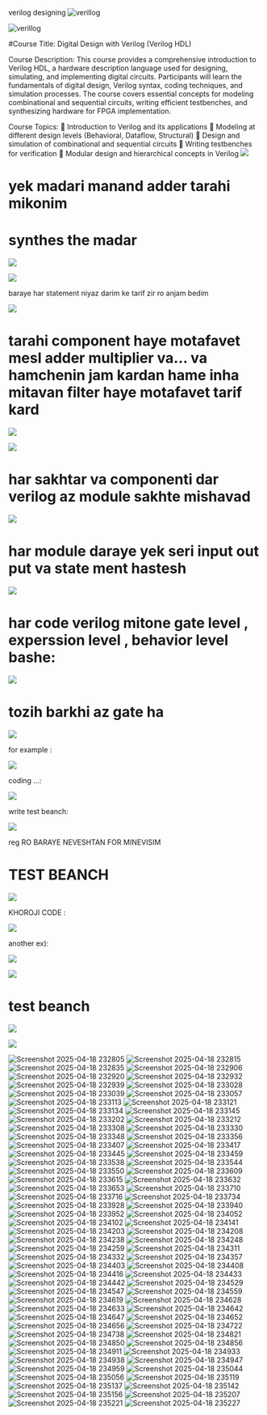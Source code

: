 verilog designing
![verillog](https://github.com/mohammadsinanemati/rtl_verilog_for4032/blob/main/Screenshot%202025-03-03%20182241.png?raw=true)





![verillog](https://github.com/mohammadsinanemati/rtl_verilog_for4032/blob/main/Screenshot%202025-03-03%20182420.png?raw=true)



#Course Title: Digital Design with Verilog (Verilog HDL)



Course Description:
This course provides a comprehensive introduction to Verilog HDL, a hardware description language used for designing, simulating, and implementing digital circuits. Participants will learn the fundamentals of digital design, Verilog syntax, coding techniques, and simulation processes. The course covers essential concepts for modeling combinational and sequential circuits, writing efficient testbenches, and synthesizing hardware for FPGA implementation.



Course Topics:
🔹 Introduction to Verilog and its applications
🔹 Modeling at different design levels (Behavioral, Dataflow, Structural)
🔹 Design and simulation of combinational and sequential circuits
🔹 Writing testbenches for verification
🔹 Modular design and hierarchical concepts in Verilog
![](https://github.com/mohammadsinanemati/rtl_verilog_for4032/blob/main/Screenshot%202025-03-04%20233116.png?raw=true)
# yek madari manand adder tarahi mikonim

# synthes the madar


![](https://github.com/mohammadsinanemati/rtl_verilog_for4032/blob/main/Screenshot%202025-03-04%20233723.png?raw=true)

![](https://github.com/mohammadsinanemati/rtl_verilog_for4032/blob/main/Screenshot%202025-03-05%20000158.png?raw=true)



 baraye har statement niyaz darim ke tarif zir ro anjam bedim 
 
 
 ![](https://github.com/mohammadsinanemati/rtl_verilog_for4032/blob/main/Screenshot%202025-03-04%20234049.png?raw=true)

 
 
 # tarahi component haye motafavet mesl adder multiplier va... va hamchenin jam kardan hame inha mitavan filter haye motafavet tarif kard
 
 
 
 ![](https://github.com/mohammadsinanemati/rtl_verilog_for4032/blob/main/Screenshot%202025-03-04%20234557.png?raw=true)

 
 ![](https://github.com/mohammadsinanemati/rtl_verilog_for4032/blob/main/Screenshot%202025-03-05%20000158.png?raw=true)

 
 # har sakhtar va componenti  dar verilog az module sakhte mishavad
 
 
 ![](https://github.com/mohammadsinanemati/rtl_verilog_for4032/blob/main/Screenshot%202025-03-05%20000715.png?raw=true)

 
  
  
  # har module daraye yek seri input out put va state ment hastesh
  
  
  
  ![](https://github.com/mohammadsinanemati/rtl_verilog_for4032/blob/main/Screenshot%202025-03-05%20000830.png?raw=true)


  
  
  # har code verilog mitone gate level , experssion  level , behavior  level bashe:
  
  
  
  ![](https://github.com/mohammadsinanemati/rtl_verilog_for4032/blob/main/Screenshot%202025-03-05%20000846.png?raw=true)

  
  # tozih barkhi az gate ha 
  
  
  
  ![](https://github.com/mohammadsinanemati/rtl_verilog_for4032/blob/main/Screenshot%202025-03-05%20084333.png?raw=true)

  for example :
  
  
  
  
  ![](https://github.com/mohammadsinanemati/rtl_verilog_for4032/blob/main/Screenshot%202025-03-05%20084652.png?raw=true)
  
  
  
  
  coding ...:

  
  
  
  ![](https://github.com/mohammadsinanemati/rtl_verilog_for4032/blob/main/Screenshot%202025-03-05%20120234.png?raw=true)


  
  
  write test beanch:




  
  ![](https://github.com/mohammadsinanemati/rtl_verilog_for4032/blob/main/Screenshot%202025-03-05%20125811.png?raw=true)



reg  RO BARAYE NEVESHTAN FOR MINEVISIM


# TEST BEANCH



![](https://github.com/mohammadsinanemati/rtl_verilog_for4032/blob/main/Screenshot%202025-03-12%20155248.png?raw=true)

KHOROJI CODE :


![](https://github.com/mohammadsinanemati/rtl_verilog_for4032/blob/main/Screenshot%202025-03-12%20155854.png?raw=true)

another ex):

![](https://github.com/mohammadsinanemati/rtl_verilog_for4032/blob/main/Screenshot%202025-03-12%20160400.png?raw=true)




![](https://github.com/mohammadsinanemati/rtl_verilog_for4032/blob/main/Screenshot%202025-03-12%20160405.png?raw=true)

# test beanch
![](https://github.com/mohammadsinanemati/rtl_verilog_for4032/blob/main/Screenshot%202025-03-12%20160800.png?raw=true)














![](https://github.com/mohammadsinanemati/rtl_verilog_for4032/blob/main/Screenshot%202025-03-12%20161028.png?raw=true)




![Screenshot 2025-04-18 232805](https://github.com/user-attachments/assets/38ec86d4-a682-48d6-b7e3-e57448d85e23)
![Screenshot 2025-04-18 232815](https://github.com/user-attachments/assets/5767d5f7-2e3e-4fd7-baee-390a84653718)
![Screenshot 2025-04-18 232835](https://github.com/user-attachments/assets/883bf166-c577-462f-8773-cfe26465b57a)
![Screenshot 2025-04-18 232906](https://github.com/user-attachments/assets/f7497ba3-d125-42d9-a6c4-a0c7eb127508)
![Screenshot 2025-04-18 232920](https://github.com/user-attachments/assets/723ba088-2404-46cd-8a1c-5cb6613a91d0)
![Screenshot 2025-04-18 232932](https://github.com/user-attachments/assets/094df644-9dbb-4344-b3bc-8c81f3b09b4d)
![Screenshot 2025-04-18 232939](https://github.com/user-attachments/assets/69815815-7107-4cf7-ba46-f60f8d9a7c1a)
![Screenshot 2025-04-18 233028](https://github.com/user-attachments/assets/0f9e00ec-c24b-40b6-93ee-bcb2423d8571)
![Screenshot 2025-04-18 233039](https://github.com/user-attachments/assets/afebc612-7357-4fbe-85dd-5397dc30f4bd)
![Screenshot 2025-04-18 233057](https://github.com/user-attachments/assets/749e4f2d-582f-4d75-8462-80a7935b5fe9)
![Screenshot 2025-04-18 233113](https://github.com/user-attachments/assets/60fc4562-4a22-4314-bde7-fc54e14a9dc1)
![Screenshot 2025-04-18 233121](https://github.com/user-attachments/assets/aecb8a92-15a9-4f83-a038-c753d2c7dc96)
![Screenshot 2025-04-18 233134](https://github.com/user-attachments/assets/735d5786-1233-449f-b094-2d09fb0807a9)
![Screenshot 2025-04-18 233145](https://github.com/user-attachments/assets/695b8a3e-976f-450f-a9f8-bc68bc3664bc)
![Screenshot 2025-04-18 233202](https://github.com/user-attachments/assets/8a999b63-48c8-429d-bd8a-89ea4df70871)
![Screenshot 2025-04-18 233212](https://github.com/user-attachments/assets/fd360a4a-cab6-4de3-9f35-179223ce09b8)
![Screenshot 2025-04-18 233308](https://github.com/user-attachments/assets/c6da8ef0-0c0d-4925-8590-e38f869597f2)
![Screenshot 2025-04-18 233330](https://github.com/user-attachments/assets/93b72242-fb86-43f6-afd8-48c51011a018)
![Screenshot 2025-04-18 233348](https://github.com/user-attachments/assets/71c4867b-e4f4-4582-bc75-d1fe98d2003c)
![Screenshot 2025-04-18 233356](https://github.com/user-attachments/assets/34223b1d-ea42-4e67-b063-f70904f9b4f3)
![Screenshot 2025-04-18 233407](https://github.com/user-attachments/assets/8e5d6fdc-04d1-4547-b64c-b15b6678b5c1)
![Screenshot 2025-04-18 233417](https://github.com/user-attachments/assets/debe400b-8f59-451c-a8d3-743304ed7ea2)
![Screenshot 2025-04-18 233445](https://github.com/user-attachments/assets/2ed3d317-69c4-4c0f-891f-6caab95e2763)
![Screenshot 2025-04-18 233459](https://github.com/user-attachments/assets/9dafd4c4-5153-4332-9c1f-a72dc7f84237)
![Screenshot 2025-04-18 233538](https://github.com/user-attachments/assets/a35d7393-1699-444b-ae05-4610bb8ad31b)
![Screenshot 2025-04-18 233544](https://github.com/user-attachments/assets/533c6f16-ed24-4c14-86bd-2a82ead432e9)
![Screenshot 2025-04-18 233550](https://github.com/user-attachments/assets/7f976f6f-97df-4423-8100-a5f1b3267aad)
![Screenshot 2025-04-18 233609](https://github.com/user-attachments/assets/95d3b8ee-7f0e-454a-b7e2-328bc872d6d1)
![Screenshot 2025-04-18 233615](https://github.com/user-attachments/assets/c60d7e2e-3537-4b62-99a4-53c9bf02ce0d)
![Screenshot 2025-04-18 233632](https://github.com/user-attachments/assets/dc5b0071-954f-480a-87d6-5787228537dc)
![Screenshot 2025-04-18 233653](https://github.com/user-attachments/assets/508965c2-ce36-43e6-8075-bd8588813a7c)
![Screenshot 2025-04-18 233710](https://github.com/user-attachments/assets/a30c9295-3c83-42c7-9fcd-bd25524f1472)
![Screenshot 2025-04-18 233716](https://github.com/user-attachments/assets/5d4ba932-ba7b-4ee3-adb8-d65c56a06e1b)
![Screenshot 2025-04-18 233734](https://github.com/user-attachments/assets/abf2a5bc-8053-41ff-b653-95922b1d3309)
![Screenshot 2025-04-18 233928](https://github.com/user-attachments/assets/fdc32a83-2784-40c1-9263-ac3d4e2a5c5a)
![Screenshot 2025-04-18 233940](https://github.com/user-attachments/assets/7bb81770-17aa-40d2-8cc1-76a33bf28609)
![Screenshot 2025-04-18 233952](https://github.com/user-attachments/assets/c81042f0-28b8-4143-90a4-07668c71ac7f)
![Screenshot 2025-04-18 234052](https://github.com/user-attachments/assets/6a2026d5-d980-4e95-ad5c-94e8a597b04f)
![Screenshot 2025-04-18 234102](https://github.com/user-attachments/assets/64d1db7d-27de-43e3-86e9-8de6c9e604e9)
![Screenshot 2025-04-18 234141](https://github.com/user-attachments/assets/0084ddc9-e365-4b42-b09f-065b3196c0b2)
![Screenshot 2025-04-18 234203](https://github.com/user-attachments/assets/4e858ffa-bf81-4def-9299-7f5a1a0252a5)
![Screenshot 2025-04-18 234208](https://github.com/user-attachments/assets/e14d42b6-e0c2-4fdd-9fa1-26d7c5bd8013)
![Screenshot 2025-04-18 234238](https://github.com/user-attachments/assets/d17720bd-109b-4aee-b4bd-3a056d8a42f9)
![Screenshot 2025-04-18 234248](https://github.com/user-attachments/assets/03d6baf9-e09e-4db4-ab6b-67f974a3f97f)
![Screenshot 2025-04-18 234259](https://github.com/user-attachments/assets/d24e0fab-6c36-4d3d-a740-4290f6b1b52d)
![Screenshot 2025-04-18 234311](https://github.com/user-attachments/assets/3e8b6d7a-4665-45b7-82a9-3391e42e3417)
![Screenshot 2025-04-18 234332](https://github.com/user-attachments/assets/7df413e7-4296-4b33-bba8-593e41e64c25)
![Screenshot 2025-04-18 234357](https://github.com/user-attachments/assets/654d6dd0-d428-42f0-9f08-f90d8f9e806d)
![Screenshot 2025-04-18 234403](https://github.com/user-attachments/assets/c3eda693-d4df-49c6-9076-3cadc159a2a5)
![Screenshot 2025-04-18 234408](https://github.com/user-attachments/assets/0ed5430b-2707-4dff-8403-2a6ad77fd77f)
![Screenshot 2025-04-18 234416](https://github.com/user-attachments/assets/8fcf988b-231f-4831-a40c-ae07c6c2a2c4)
![Screenshot 2025-04-18 234433](https://github.com/user-attachments/assets/995d32b0-5aee-474d-a86d-eb9f4dce14db)
![Screenshot 2025-04-18 234442](https://github.com/user-attachments/assets/c0cc29cb-26ee-4a6f-b66f-1eef28de8cde)
![Screenshot 2025-04-18 234529](https://github.com/user-attachments/assets/2115843d-9e69-4eab-aa17-be39d63b2bcc)
![Screenshot 2025-04-18 234547](https://github.com/user-attachments/assets/0610426b-8c54-4c37-841e-6b8e9beecc7c)
![Screenshot 2025-04-18 234559](https://github.com/user-attachments/assets/cda04da4-e4c4-4d3e-a19c-22352c896714)
![Screenshot 2025-04-18 234619](https://github.com/user-attachments/assets/2323a25a-3e50-400d-aa34-d6ded4517142)
![Screenshot 2025-04-18 234628](https://github.com/user-attachments/assets/00f47881-dd95-4017-b8b5-ab06e306475a)
![Screenshot 2025-04-18 234633](https://github.com/user-attachments/assets/b85d35ef-ba54-488f-be4d-946978a4335a)
![Screenshot 2025-04-18 234642](https://github.com/user-attachments/assets/be90cb03-97c4-42b0-b085-9ea120e033e7)
![Screenshot 2025-04-18 234647](https://github.com/user-attachments/assets/e38bd0ba-fad2-427a-ae66-3c77560ff4b3)
![Screenshot 2025-04-18 234652](https://github.com/user-attachments/assets/b5a96b4a-9f8e-4cc8-a00a-422088ee8def)
![Screenshot 2025-04-18 234656](https://github.com/user-attachments/assets/a1055971-e4ba-440d-933c-a84d971a0b74)
![Screenshot 2025-04-18 234722](https://github.com/user-attachments/assets/baa1a6ea-fefa-44aa-894b-10c7887c2cb1)
![Screenshot 2025-04-18 234738](https://github.com/user-attachments/assets/36748496-f7a2-42e2-b37b-ddfcc50c442d)
![Screenshot 2025-04-18 234821](https://github.com/user-attachments/assets/4302f951-de5c-4fa1-bb3f-9eec45fe619d)
![Screenshot 2025-04-18 234850](https://github.com/user-attachments/assets/20ac1005-659d-472f-a154-fcfb93ad6884)
![Screenshot 2025-04-18 234856](https://github.com/user-attachments/assets/d810a0c6-4dbf-489e-bab9-e2006a947af8)
![Screenshot 2025-04-18 234911](https://github.com/user-attachments/assets/97651952-aa3c-41ea-90fb-2f23ac298526)
![Screenshot 2025-04-18 234933](https://github.com/user-attachments/assets/a61d89de-a49b-4c5f-94d2-3bbce71d6910)
![Screenshot 2025-04-18 234938](https://github.com/user-attachments/assets/c21317e6-0dae-495d-a01b-0e936432a9a0)
![Screenshot 2025-04-18 234947](https://github.com/user-attachments/assets/8c68bbae-5bd8-40d5-8467-c1235a696607)
![Screenshot 2025-04-18 234959](https://github.com/user-attachments/assets/ea48cf73-79ea-4077-b1fa-e29d7c772c31)
![Screenshot 2025-04-18 235044](https://github.com/user-attachments/assets/0cb1fe45-5885-4690-86ff-1a2647f5043e)
![Screenshot 2025-04-18 235056](https://github.com/user-attachments/assets/25fd09e6-792c-46eb-b247-d799e0c3fa8b)
![Screenshot 2025-04-18 235119](https://github.com/user-attachments/assets/d027608e-098b-45d1-9015-c38139389a77)
![Screenshot 2025-04-18 235137](https://github.com/user-attachments/assets/844089a0-4b38-46ca-94b0-dff2c85e2f26)
![Screenshot 2025-04-18 235142](https://github.com/user-attachments/assets/07dad756-73c9-402a-8498-2daadcd5e978)
![Screenshot 2025-04-18 235156](https://github.com/user-attachments/assets/1c987f80-3cb6-489b-bd36-22dff679abee)
![Screenshot 2025-04-18 235207](https://github.com/user-attachments/assets/1bf96979-0901-48ca-b075-1dfd0d27e937)
![Screenshot 2025-04-18 235221](https://github.com/user-attachments/assets/5971ae71-c7ed-4f57-9617-c59533c9487f)
![Screenshot 2025-04-18 235227](https://github.com/user-attachments/assets/f7d17537-69e2-43d0-806d-a024274717c3)

